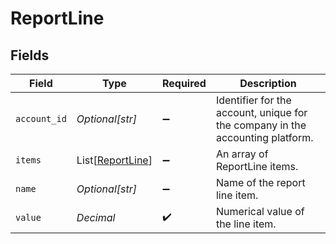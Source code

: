 # ReportLine


## Fields

| Field                                                                          | Type                                                                           | Required                                                                       | Description                                                                    |
| ------------------------------------------------------------------------------ | ------------------------------------------------------------------------------ | ------------------------------------------------------------------------------ | ------------------------------------------------------------------------------ |
| `account_id`                                                                   | *Optional[str]*                                                                | :heavy_minus_sign:                                                             | Identifier for the account, unique for the company in the accounting platform. |
| `items`                                                                        | List[[ReportLine](../../models/shared/reportline.md)]                          | :heavy_minus_sign:                                                             | An array of ReportLine items.                                                  |
| `name`                                                                         | *Optional[str]*                                                                | :heavy_minus_sign:                                                             | Name of the report line item.                                                  |
| `value`                                                                        | *Decimal*                                                                      | :heavy_check_mark:                                                             | Numerical value of the line item.                                              |